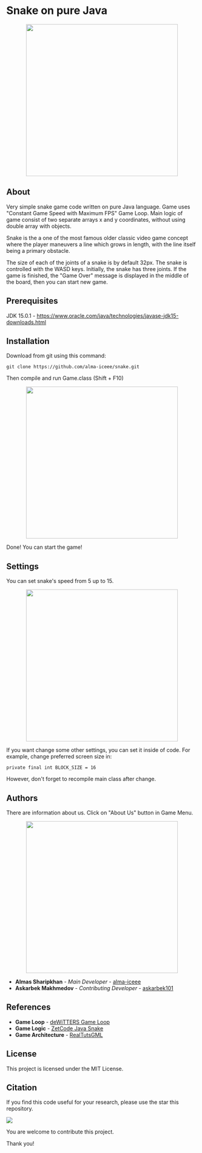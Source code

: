 # Snake on pure Java

<p align="center"><img src="https://sun9-43.userapi.com/impf/O705LDINCKurAL_ro9Ftv6ZSOZu6I0sXX8b1nw/yybRkiVTiUY.jpg?size=802x837&quality=96&proxy=1&sign=263779bf7bb3bf138f4e09407d3086ff&type=album" width="400"></p>

## About

Very simple snake game code written on pure Java language. Game uses "Constant Game Speed with Maximum FPS" Game Loop. Main logic of game consist of two separate arrays x and y coordinates, without using double array with objects.

Snake is the a one of the most famous older classic video game concept where the player maneuvers a line which grows in length, with the line itself being a primary obstacle.

The size of each of the joints of a snake is by default 32px. The snake is controlled with the WASD keys. Initially, the snake has three joints. If the game is finished, the "Game Over" message is displayed in the middle of the board, then you can start new game.

## Prerequisites

JDK 15.0.1 - https://www.oracle.com/java/technologies/javase-jdk15-downloads.html

## Installation

Download from git using this command:

```
git clone https://github.com/alma-iceee/snake.git
```

Then compile and run Game.class (Shift + F10)

<p align="center"><img src="https://sun9-59.userapi.com/impf/qT3wG1sh6S5Mm-B2qu_QOpcNFzNszW1CJeVfiQ/uB2xvDiuWu0.jpg?size=800x839&quality=96&proxy=1&sign=ef37a9390e06b3eb1a0670f9569dc7a9&type=album" width="400"></p>

Done! You can start the game!

## Settings

You can set snake's speed from 5 up to 15.

<p align="center"><img src="https://sun9-20.userapi.com/impf/4jfnbi1bP9UNKPsYgln1j_pLEkJAKnbXoaR2JQ/hjRPhKqoLfU.jpg?size=803x839&quality=96&proxy=1&sign=e8132e756a71b1c1e6698a99374d0cbe&type=album" width="400"></p>

If you want change some other settings, you can set it inside of code. For example, change preferred screen size in:
```
private final int BLOCK_SIZE = 16
```
However, don't forget to recompile main class after change.

## Authors

There are information about us. Click on "About Us" button in Game Menu.

<p align="center"><img src="https://sun9-60.userapi.com/impf/2PFUQifYY3USpAooMfwYdDzZBboFALQ9ZCZ7iQ/6OhcgqK2TVw.jpg?size=802x836&quality=96&proxy=1&sign=a3f5613781836dc9b39c2c90504a9daf&type=album" width="400"></p>

* **Almas Sharipkhan** - *Main Developer* - [alma-iceee](https://github.com/alma-iceee/)
* **Askarbek Makhmedov** - *Contributing Developer* - [askarbek101](https://github.com/askarbek101/)

## References

* **Game Loop** - [deWiTTERS Game Loop](https://dewitters.com/dewitters-gameloop/)
* **Game Logic** - [ZetCode Java Snake](https://zetcode.com/javagames/snake/)
* **Game Architecture** - [RealTutsGML](https://www.youtube.com/channel/UCOs7Q7IeuzgRyARaEqif75A/)

## License

This project is licensed under the MIT License.

## Citation

If you find this code useful for your research, please use the star this repository.

<img src="https://sun9-68.userapi.com/impf/WuIcbWh7NHChjbALl-Zo6__tURWLJ8_bo7CGPw/xj_XzPvbzLk.jpg?size=1871x783&quality=96&proxy=1&sign=e214a297be59c02c9cfc252460b7ef31&type=album">

You are welcome to contribute this project.

Thank you!
